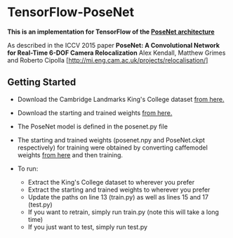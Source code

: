 # TensorFlow-PoseNet
**This is an implementation for TensorFlow of the [PoseNet architecture](http://mi.eng.cam.ac.uk/projects/relocalisation/)**

As described in the ICCV 2015 paper **PoseNet: A Convolutional Network for Real-Time 6-DOF Camera Relocalization** Alex Kendall, Matthew Grimes and Roberto Cipolla [http://mi.eng.cam.ac.uk/projects/relocalisation/]

## Getting Started

 * Download the Cambridge Landmarks King's College dataset [from here.](https://www.repository.cam.ac.uk/handle/1810/251342)

 * Download the starting and trained weights [from here.](https://drive.google.com/file/d/0B5DVPd_zGgc8ZmJ0VmNiTXBGUkU/view?usp=sharing)

 * The PoseNet model is defined in the posenet.py file

 * The starting and trained weights (posenet.npy and PoseNet.ckpt respectively) for training were obtained by converting caffemodel weights [from here](http://vision.princeton.edu/pvt/GoogLeNet/Places/) and then training.

 * To run:
   * Extract the King's College dataset to wherever you prefer
   * Extract the starting and trained weights to wherever you prefer
   * Update the paths on line 13 (train.py) as well as lines 15 and 17 (test.py)
   * If you want to retrain, simply run train.py (note this will take a long time)
   * If you just want to test, simply run test.py 
